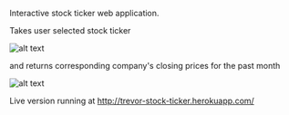 Interactive stock ticker web application. 

Takes user selected stock ticker

![alt text](https://github.com/trevorwitter/stock-ticker/blob/master/ticker_select.tiff)

and returns corresponding company's closing prices for the past month

![alt text](https://github.com/trevorwitter/stock-ticker/blob/master/stock_price.tiff)

Live version running at http://trevor-stock-ticker.herokuapp.com/
